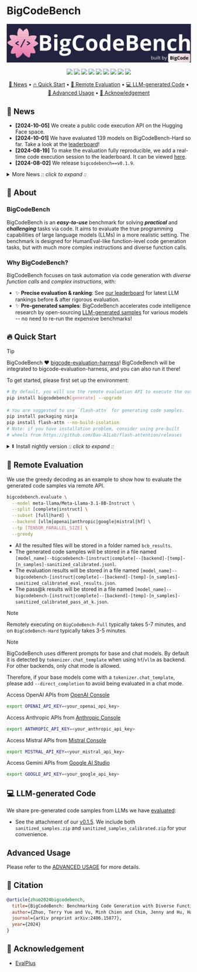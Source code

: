 # BigCodeBench
<center>
<img src="https://github.com/bigcode-bench/bigcode-bench.github.io/blob/main/asset/bigcodebench_banner.svg?raw=true" alt="BigCodeBench">
</center>

<p align="center">
    <a href="https://huggingface.co/spaces/bigcode/bigcodebench-leaderboard"><img src="https://img.shields.io/badge/🤗&nbsp&nbsp%F0%9F%8F%86-leaderboard-%23ff8811"></a>
    <a href="https://huggingface.co/collections/bigcode/bigcodebench-666ed21a5039c618e608ab06"><img src="https://img.shields.io/badge/🤗-collection-pink"></a>
    <a href="https://bigcode-bench.github.io/"><img src="https://img.shields.io/badge/%F0%9F%8F%86-website-8A2BE2"></a>
    <a href="https://arxiv.org/abs/2406.15877"><img src="https://img.shields.io/badge/arXiv-2406.15877-b31b1b.svg"></a>
    <a href="https://pypi.org/project/bigcodebench/"><img src="https://img.shields.io/pypi/v/bigcodebench?color=g"></a>
    <a href="https://pepy.tech/project/bigcodebench"><img src="https://static.pepy.tech/badge/bigcodebench"></a>
    <a href="https://github.com/bigcodebench/bigcodebench/blob/master/LICENSE"><img src="https://img.shields.io/pypi/l/bigcodebench"></a>
    <a href="https://hub.docker.com/r/bigcodebench/bigcodebench-evaluate" title="Docker-Eval"><img src="https://img.shields.io/docker/image-size/bigcodebench/bigcodebench-evaluate"></a>
    <a href="https://hub.docker.com/r/bigcodebench/bigcodebench-generate" title="Docker-Gen"><img src="https://img.shields.io/docker/image-size/bigcodebench/bigcodebench-generate"></a>
</p>

<p align="center">
    <a href="#-news">📰 News</a> •
    <a href="#-quick-start">🔥 Quick Start</a> •
    <a href="#-remote-evaluation">🚀 Remote Evaluation</a> •
    <a href="#-llm-generated-code">💻 LLM-generated Code</a> •
    <a href="#-advanced-usage">📜 Advanced Usage</a> •
    <a href="#-citation">🙏 Acknowledgement</a>
</p>

## 📰 News
- **[2024-10-05]** We create a public code execution API on the Hugging Face space. 
- **[2024-10-01]** We have evaluated 139 models on BigCodeBench-Hard so far. Take a look at the [leaderboard](https://huggingface.co/spaces/bigcode/bigcodebench-leaderboard)!
- **[2024-08-19]** To make the evaluation fully reproducible, we add a real-time code execution session to the leaderboard. It can be viewed [here](https://huggingface.co/spaces/bigcode/bigcodebench-leaderboard).
- **[2024-08-02]** We release `bigcodebench==v0.1.9`.

<details><summary>More News <i>:: click to expand ::</i></summary>
<div>

- **[2024-07-18]** We announce a subset of BigCodeBench, BigCodeBench-Hard, which includes 148 tasks that are more aligned with the real-world programming tasks. The details are available [in this blog post](https://huggingface.co/blog/terryyz/bigcodebench-hard). The dataset is available [here](https://huggingface.co/datasets/bigcode/bigcodebench-hard). The new release is `bigcodebench==v0.1.8`.
- **[2024-06-28]** We release `bigcodebench==v0.1.7`.
- **[2024-06-27]** We release `bigcodebench==v0.1.6`.
- **[2024-06-19]** We start the Hugging Face BigCodeBench Leaderboard! The leaderboard is available [here](https://huggingface.co/spaces/bigcode/bigcodebench-leaderboard).
- **[2024-06-18]** We release BigCodeBench, a new benchmark for code generation with 1140 software-engineering-oriented programming tasks. Preprint is available [here](https://arxiv.org/abs/2406.15877). PyPI package is available [here](https://pypi.org/project/bigcodebench/) with the version `0.1.5`.

</div>
</details>

## 🌸 About

### BigCodeBench

BigCodeBench is an **_easy-to-use_** benchmark for solving **_practical_** and **_challenging_** tasks via code. It aims to evaluate the true programming capabilities of large language models (LLMs) in a more realistic setting. The benchmark is designed for HumanEval-like function-level code generation tasks, but with much more complex instructions and diverse function calls.

### Why BigCodeBench?

BigCodeBench focuses on task automation via code generation with *diverse function calls* and *complex instructions*, with:

* ✨ **Precise evaluation & ranking**: See [our leaderboard](https://huggingface.co/spaces/bigcode/bigcodebench-leaderboard) for latest LLM rankings before & after rigorous evaluation.
* ✨ **Pre-generated samples**: BigCodeBench accelerates code intelligence research by open-sourcing [LLM-generated samples](#-LLM-generated-code) for various models -- no need to re-run the expensive benchmarks!

## 🔥 Quick Start

> [!Tip]
>
> BigCodeBench ❤️ [bigcode-evaluation-harness](https://github.com/bigcode-project/bigcode-evaluation-harness)!
> BigCodeBench will be integrated to bigcode-evaluation-harness, and you can also run it there!

To get started, please first set up the environment:

```bash
# By default, you will use the remote evaluation API to execute the output samples.
pip install bigcodebench[generate] --upgrade

# You are suggested to use `flash-attn` for generating code samples.
pip install packaging ninja
pip install flash-attn --no-build-isolation
# Note: if you have installation problem, consider using pre-built
# wheels from https://github.com/Dao-AILab/flash-attention/releases
```

<details><summary>⏬ Install nightly version <i>:: click to expand ::</i></summary>
<div>

```bash
# Install to use bigcodebench.generate
pip install "git+https://github.com/bigcode-project/bigcodebench.git#egg=bigcodebench[generate]" --upgrade
```

</div>
</details>


## 🚀 Remote Evaluation

We use the greedy decoding as an example to show how to evaluate the generated code samples via remote API.

```bash
bigcodebench.evaluate \
  --model meta-llama/Meta-Llama-3.1-8B-Instruct \
  --split [complete|instruct] \
  --subset [full|hard] \
  --backend [vllm|openai|anthropic|google|mistral|hf] \
  --tp [TENSOR_PARALLEL_SIZE] \
  --greedy
```

- All the resulted files will be stored in a folder named `bcb_results`.
- The generated code samples will be stored in a file named `[model_name]--bigcodebench-[instruct|complete]--[backend]-[temp]-[n_samples]-sanitized_calibrated.jsonl`.
- The evaluation results will be stored in a file named `[model_name]--bigcodebench-[instruct|complete]--[backend]-[temp]-[n_samples]-sanitized_calibrated_eval_results.json`.
- The pass@k results will be stored in a file named `[model_name]--bigcodebench-[instruct|complete]--[backend]-[temp]-[n_samples]-sanitized_calibrated_pass_at_k.json`.

> [!Note]
>
> Remotely executing on `BigCodeBench-Full` typically takes 5-7 minutes, and on `BigCodeBench-Hard` typically takes 3-5 minutes.

> [!Note]
>
> BigCodeBench uses different prompts for base and chat models.
> By default it is detected by `tokenizer.chat_template` when using `hf`/`vllm` as backend.
> For other backends, only chat mode is allowed.
>
> Therefore, if your base models come with a `tokenizer.chat_template`,
> please add `--direct_completion` to avoid being evaluated
> in a chat mode.

Access OpenAI APIs from [OpenAI Console](https://platform.openai.com/)
```bash
export OPENAI_API_KEY=<your_openai_api_key>
```

Access Anthropic APIs from [Anthropic Console](https://console.anthropic.com/)
```bash
export ANTHROPIC_API_KEY=<your_anthropic_api_key>
```

Access Mistral APIs from [Mistral Console](https://console.mistral.ai/)
```bash
export MISTRAL_API_KEY=<your_mistral_api_key>
```

Access Gemini APIs from [Google AI Studio](https://aistudio.google.com/)
```bash
export GOOGLE_API_KEY=<your_google_api_key>
```

## 💻 LLM-generated Code

We share pre-generated code samples from LLMs we have [evaluated](https://huggingface.co/spaces/bigcode/bigcodebench-leaderboard):
*  See the attachment of our [v0.1.5](https://github.com/bigcode-project/bigcodebench/releases/tag/v0.1.5). We include both `sanitized_samples.zip` and `sanitized_samples_calibrated.zip` for your convenience.

## Advanced Usage

Please refer to the [ADVANCED USAGE](https://github.com/bigcode-project/bigcodebench/blob/main/ADVANCED_USAGE.md) for more details.

## 📜 Citation

```bibtex
@article{zhuo2024bigcodebench,
  title={BigCodeBench: Benchmarking Code Generation with Diverse Function Calls and Complex Instructions},
  author={Zhuo, Terry Yue and Vu, Minh Chien and Chim, Jenny and Hu, Han and Yu, Wenhao and Widyasari, Ratnadira and Yusuf, Imam Nur Bani and Zhan, Haolan and He, Junda and Paul, Indraneil and others},
  journal={arXiv preprint arXiv:2406.15877},
  year={2024}
}
```

## 🙏 Acknowledgement

- [EvalPlus](https://github.com/evalplus/evalplus)
